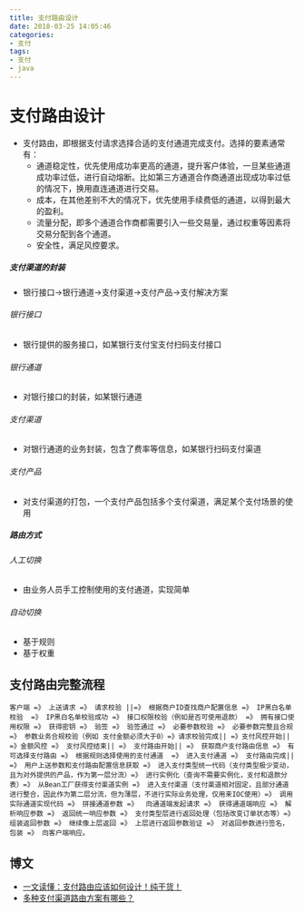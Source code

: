 ```yaml
---
title: 支付路由设计
date: 2018-03-25 14:05:46
categories: 
- 支付
tags:
- 支付
- java
---
```


# 支付路由设计

- 支付路由，即根据支付请求选择合适的支付通道完成支付。选择的要素通常有：
  - 通道稳定性，优先使用成功率更高的通道，提升客户体验，一旦某些通道成功率过低，进行自动熔断。比如第三方通道合作商通道出现成功率过低的情况下，换用直连通道进行交易。
  - 成本，在其他差别不大的情况下，优先使用手续费低的通道，以得到最大的盈利。
  - 流量分配，即多个通道合作商都需要引入一些交易量，通过权重等因素将交易分配到各个通道。
  - 安全性，满足风控要求。

##### 支付渠道的封装

- 银行接口->银行通道->支付渠道->支付产品->支付解决方案

###### 银行接口

- 银行提供的服务接口，如某银行支付宝支付扫码支付接口

###### 银行通道

- 对银行接口的封装，如某银行通道

###### 支付渠道

- 对银行通道的业务封装，包含了费率等信息，如某银行扫码支付渠道

###### 支付产品

- 对支付渠道的打包，一个支付产品包括多个支付渠道，满足某个支付场景的使用

##### 路由方式

###### 人工切换

- 由业务人员手工控制使用的支付通道，实现简单

###### 自动切换

- 基于规则
- 基于权重


## 支付路由完整流程

```
客户端 =》 上送请求 =》 请求校验 ||=》 根据商户ID查找商户配置信息 =》 IP黑白名单校验  =》 IP黑白名单校验成功 =》 接口权限校验（例如是否可使用退款） =》 拥有接口使用权限 =》 获得密钥 =》 验签 =》 验签通过 =》 必要参数校验 =》 必要参数完整且合规 =》 参数业务合规校验（例如 支付金额必须大于0）=》请求校验完成|| =》支付风控开始|| =》金额风控 =》 支付风控结束|| =》 支付路由开始|| =》 获取商户支付路由信息 =》 有可选择支付路由 =》 根据规则选择使用的支付通道  =》 进入支付通道 =》 支付路由完成|| =》 用户上送参数和支付路由配置信息获取 =》 进入支付类型统一代码（支付类型极少变动，且为对外提供的产品，作为第一层分流）=》 进行实例化（查询不需要实例化，支付和退款分表）=》 从Bean工厂获得支付渠道实例 =》 进入支付渠道（支付渠道相对固定，且部分通道进行整合，因此作为第二层分流，但为薄层，不进行实际业务处理，仅用来IOC使用）=》 调用实际通道实现代码 =》 拼接通道参数 =》  向通道端发起请求 =》 获得通道端响应 =》 解析响应参数 =》 返回统一响应参数 =》 支付类型层进行返回处理（包括改变订单状态等）=》组装返回参数 =》 继续像上层返回 =》 上层进行返回参数验证 =》 对返回参数进行签名，包装 =》 向客户端响应。
```

## 博文

- [一文读懂：支付路由应该如何设计！纯干货！](https://zhuanlan.zhihu.com/p/27145429)
- [多种支付渠道路由方案有哪些？](https://www.zhihu.com/question/38278938/answer/79493500)


